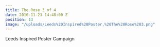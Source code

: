 ```yaml
---
title: The Rose 3 of 4
date: 2016-11-23 14:48:00 Z
position: 13
image: "/uploads/Leeds%20Inspired%20Poster,%20The%20Rose%203.png"
---
```


Leeds Inspired Poster Campaign